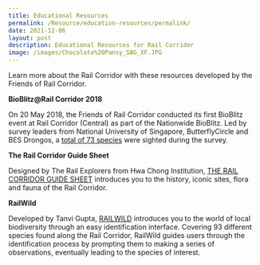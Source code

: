```yaml
---
title: Educational Resources
permalink: /Resource/education-resources/permalink/
date: 2021-12-06
layout: post
description: Educational Resources for Rail Corridor
image: /images/Chocolate%20Pansy_SBG_XF.JPG
---
```

Learn more about the Rail Corridor with these resources developed by the Friends of Rail Corridor. 

**BioBlitz@Rail Corridor 2018**

On 20 May 2018, the Friends of Rail Corridor conducted its first BioBlitz event at Rail Corridor (Central) as part of the Nationwide BioBlitz. Led by survey leaders from National University of Singapore, ButterflyCircle and BES Drongos, a [total of 73 species](https://www.nparks.gov.sg/-/media/rail-corridor/rc-resources/bioblitz-results.ashx) were sighted during the survey. 

**The Rail Corridor Guide Sheet**

Designed by The Rail Explorers from Hwa Chong Institution, [THE RAIL CORRIDOR GUIDE SHEET](https://www.nparks.gov.sg/-/media/rail-corridor/rc-resources/trifold-guidesheet.ashx) introduces you to the history, iconic sites, flora and fauna of the Rail Corridor. 


**RailWild**

Developed by Tanvi Gupta, [RAILWILD](http://railwild.org/) introduces you to the world of local biodiversity through an easy identification interface. Covering 93 different species found along the Rail Corridor, RailWild guides users through the identification process by prompting them to making a series of observations, eventually leading to the species of interest.